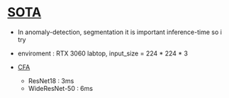 # [SOTA](https://paperswithcode.com/sota/anomaly-detection-on-mvtec-ad)

- In anomaly-detection, segmentation it is important inference-time so i try
- enviroment : RTX 3060 labtop, input_size = 224 * 224 * 3


- [CFA](https://paperswithcode.com/paper/cfa-coupled-hypersphere-based-feature)
  - ResNet18 : 3ms
  - WideResNet-50 : 6ms
  
